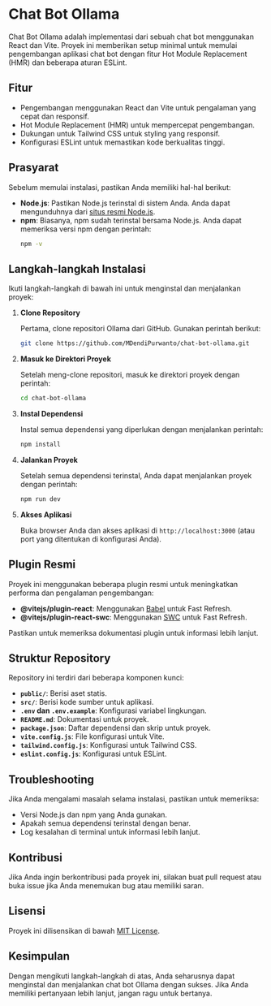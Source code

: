 # Chat Bot Ollama

Chat Bot Ollama adalah implementasi dari sebuah chat bot menggunakan React dan Vite. Proyek ini memberikan setup minimal untuk memulai pengembangan aplikasi chat bot dengan fitur Hot Module Replacement (HMR) dan beberapa aturan ESLint. 

## Fitur

- Pengembangan menggunakan React dan Vite untuk pengalaman yang cepat dan responsif.
- Hot Module Replacement (HMR) untuk mempercepat pengembangan.
- Dukungan untuk Tailwind CSS untuk styling yang responsif.
- Konfigurasi ESLint untuk memastikan kode berkualitas tinggi.

## Prasyarat

Sebelum memulai instalasi, pastikan Anda memiliki hal-hal berikut:

- **Node.js**: Pastikan Node.js terinstal di sistem Anda. Anda dapat mengunduhnya dari [situs resmi Node.js](https://nodejs.org/).
- **npm**: Biasanya, npm sudah terinstal bersama Node.js. Anda dapat memeriksa versi npm dengan perintah:
  ```bash
  npm -v
  ```

## Langkah-langkah Instalasi

Ikuti langkah-langkah di bawah ini untuk menginstal dan menjalankan proyek:

1. **Clone Repository**

   Pertama, clone repositori Ollama dari GitHub. Gunakan perintah berikut:
   ```bash
   git clone https://github.com/MDendiPurwanto/chat-bot-ollama.git
   ```

2. **Masuk ke Direktori Proyek**

   Setelah meng-clone repositori, masuk ke direktori proyek dengan perintah:
   ```bash
   cd chat-bot-ollama
   ```

3. **Instal Dependensi**

   Instal semua dependensi yang diperlukan dengan menjalankan perintah:
   ```bash
   npm install
   ```

4. **Jalankan Proyek**

   Setelah semua dependensi terinstal, Anda dapat menjalankan proyek dengan perintah:
   ```bash
   npm run dev
   ```

5. **Akses Aplikasi**

   Buka browser Anda dan akses aplikasi di `http://localhost:3000` (atau port yang ditentukan di konfigurasi Anda).

## Plugin Resmi

Proyek ini menggunakan beberapa plugin resmi untuk meningkatkan performa dan pengalaman pengembangan:

- **@vitejs/plugin-react**: Menggunakan [Babel](https://babeljs.io/) untuk Fast Refresh.
- **@vitejs/plugin-react-swc**: Menggunakan [SWC](https://swc.rs/) untuk Fast Refresh.

Pastikan untuk memeriksa dokumentasi plugin untuk informasi lebih lanjut.

## Struktur Repository

Repository ini terdiri dari beberapa komponen kunci:

- **`public/`**: Berisi aset statis.
- **`src/`**: Berisi kode sumber untuk aplikasi.
- **`.env` dan `.env.example`**: Konfigurasi variabel lingkungan.
- **`README.md`**: Dokumentasi untuk proyek.
- **`package.json`**: Daftar dependensi dan skrip untuk proyek.
- **`vite.config.js`**: File konfigurasi untuk Vite.
- **`tailwind.config.js`**: Konfigurasi untuk Tailwind CSS.
- **`eslint.config.js`**: Konfigurasi untuk ESLint.

## Troubleshooting

Jika Anda mengalami masalah selama instalasi, pastikan untuk memeriksa:

- Versi Node.js dan npm yang Anda gunakan.
- Apakah semua dependensi terinstal dengan benar.
- Log kesalahan di terminal untuk informasi lebih lanjut.

## Kontribusi

Jika Anda ingin berkontribusi pada proyek ini, silakan buat pull request atau buka issue jika Anda menemukan bug atau memiliki saran.

## Lisensi

Proyek ini dilisensikan di bawah [MIT License](LICENSE).

## Kesimpulan

Dengan mengikuti langkah-langkah di atas, Anda seharusnya dapat menginstal dan menjalankan chat bot Ollama dengan sukses. Jika Anda memiliki pertanyaan lebih lanjut, jangan ragu untuk bertanya.
```
